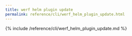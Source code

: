 ```yaml
---
title: werf helm plugin update
permalink: reference/cli/werf_helm_plugin_update.html
---
```


{% include /reference/cli/werf_helm_plugin_update.md %}

